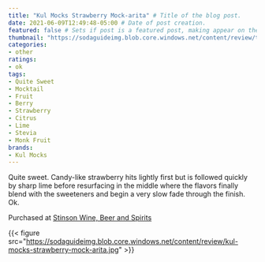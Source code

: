 ```yaml
---
title: "Kul Mocks Strawberry Mock-arita" # Title of the blog post.
date: 2021-06-09T12:49:48-05:00 # Date of post creation.
featured: false # Sets if post is a featured post, making appear on the home page side bar.
thumbnail: "https://sodaguideimg.blob.core.windows.net/content/review/thumbs/kul-mocks-strawberry-mock-arita.jpg" # Sets thumbnail image appearing inside card on homepage.
categories:
- other
ratings:
- ok
tags:
- Quite Sweet
- Mocktail
- Fruit
- Berry
- Strawberry
- Citrus
- Lime
- Stevia
- Monk Fruit
brands:
- Kul Mocks
---
```


Quite sweet. Candy-like strawberry hits lightly first but is followed quickly by sharp lime before resurfacing in the middle where the flavors finally blend with the sweeteners and begin a very slow fade through the finish. Ok.

Purchased at [Stinson Wine, Beer and Spirits](https://www.stinsonwbs.com)

{{< figure src="https://sodaguideimg.blob.core.windows.net/content/review/kul-mocks-strawberry-mock-arita.jpg" >}}